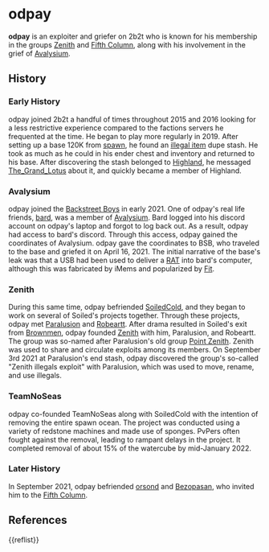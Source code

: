 # odpay

**odpay** is an exploiter and griefer on 2b2t who is known for his membership in the groups [Zenith](https://2b2t.miraheze.org/wiki/Zenith) and [Fifth Column](https://2b2t.miraheze.org/wiki/Fifth_Column), along with his involvement in the grief of [Avalysium](https://2b2t.miraheze.org/wiki/Avalysium).

## History
### Early History
odpay joined 2b2t a handful of times throughout 2015 and 2016 looking for a less restrictive experience compared to the factions servers he frequented at the time. He began to play more regularly in 2019. After setting up a base 120K from [spawn](https://2b2t.miraheze.org/wiki/spawn), he found an [illegal item](https://2b2t.miraheze.org/wiki/illegal_item) dupe stash. He took as much as he could in his ender chest and inventory and returned to his base. After discovering the stash belonged to [Highland](https://2b2t.miraheze.org/wiki/Highland), he messaged [The_Grand_Lotus](https://2b2t.miraheze.org/wiki/The_Grand_Lotus) about it, and quickly became a member of Highland.

### Avalysium
odpay joined the [Backstreet Boys](https://2b2t.miraheze.org/wiki/Backstreet_Boys) in early 2021. One of odpay's real life friends, [bard](https://2b2t.miraheze.org/wiki/bard), was a member of [Avalysium](https://2b2t.miraheze.org/wiki/Avalysium). Bard logged into his discord account on odpay's laptop and forgot to log back out. As a result, odpay had access to bard's discord. Through this access, odpay gained the coordinates of Avalysium. odpay gave the coordinates to BSB, who traveled to the base and griefed it on April 16, 2021. The initial narrative of the base's leak was that a USB had been used to deliver a [RAT](https://en.wikipedia.org/wiki/Remote_desktop_software#Malicious_variants) into bard's computer, although this was fabricated by iMems and popularized by [Fit](https://2b2t.miraheze.org/wiki/Fit).

### Zenith
During this same time, odpay befriended [SoiledCold](https://2b2t.miraheze.org/wiki/SoiledCold), and they began to work on several of Soiled's projects together. Through these projects, odpay met [Paralusion](https://2b2t.miraheze.org/wiki/Paralusion) and [Robeartt](https://2b2t.miraheze.org/wiki/Robeartt). After drama resulted in Soiled's exit from [Brownmen](https://2b2t.miraheze.org/wiki/Brownmen), odpay founded [Zenith](https://2b2t.miraheze.org/wiki/Zenith) with him, Paralusion, and Robeartt. The group was so-named after Paralusion's old group [Point Zenith](https://2b2t.miraheze.org/wiki/Point_Zenith). Zenith was used to share and circulate exploits among its members. On September 3rd 2021 at Paralusion's end stash, odpay discovered the group's so-called "Zenith illegals exploit" with Paralusion, which was used to move, rename, and use illegals.

### TeamNoSeas
odpay co-founded TeamNoSeas along with SoiledCold with the intention of removing the entire spawn ocean. The project was conducted using a variety of redstone machines and made use of sponges. PvPers often fought against the removal, leading to rampant delays in the project. It completed removal of about 15% of the watercube by mid-January 2022.

### Later History
In September 2021, odpay befriended [orsond](https://2b2t.miraheze.org/wiki/orsond) and [Bezopasan](https://2b2t.miraheze.org/wiki/Bezopasan), who invited him to the [Fifth Column](https://2b2t.miraheze.org/wiki/Fifth_Column).
## References
{{reflist}}